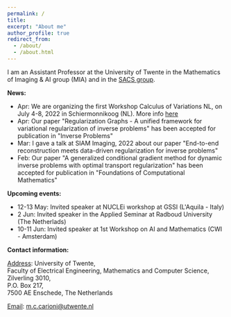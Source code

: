 ```yaml
---
permalink: /
title: 
excerpt: "About me"
author_profile: true
redirect_from: 
  - /about/
  - /about.html
---
```


I am an Assistant Professor at the University of Twente in the Mathematics of Imaging & AI group (MIA) and in the [SACS group](https://www.utwente.nl/en/eemcs/sacs/).




<b> News: </b>
  * Apr: We are organizing the first Workshop Calculus of Variations NL, on July 4-8, 2022 in Schiermonnikoog (NL). More info [here](https://www.calcvar.nl/events)
  * Apr: Our paper "Regularization Graphs - A unified framework for variational regularization of inverse problems" has been accepted for publication in "Inverse Problems"
  * Mar: I gave a talk at SIAM Imaging, 2022 about our paper "End-to-end reconstruction meets data-driven regularization for inverse problems"
  * Feb: Our paper "A generalized conditional gradient method for dynamic inverse problems with optimal transport regularization" has been accepted for publication in "Foundations of Computational Mathematics"



<b> Upcoming events: </b>
  * 12-13 May: Invited speaker at NUCLEi workshop at GSSI (L'Aquila - Italy)
  * 2 Jun: Invited speaker in the Applied Seminar at Radboud University (The Netherlads)
  * 10-11 Jun: Invited speaker at 1st Workshop on AI and Mathematics (CWI - Amsterdam)


<b> Contact information: </b>

<u>Address</u>: University of Twente, <br> 
Faculty of Electrical Engineering, Mathematics and Computer Science, <br>
Zilverling  3010, <br>
P.O. Box 217, <br>
7500 AE Enschede, The Netherlands

<u>Email</u>: m.c.carioni@utwente.nl
